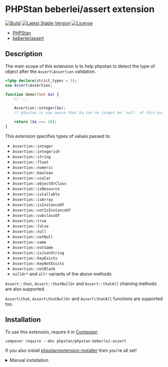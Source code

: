 # PHPStan beberlei/assert extension

[![Build](https://github.com/phpstan/phpstan-beberlei-assert/workflows/Build/badge.svg)](https://github.com/phpstan/phpstan-beberlei-assert/actions)
[![Latest Stable Version](https://poser.pugx.org/phpstan/phpstan-beberlei-assert/v/stable)](https://packagist.org/packages/phpstan/phpstan-beberlei-assert)
[![License](https://poser.pugx.org/phpstan/phpstan-beberlei-assert/license)](https://packagist.org/packages/phpstan/phpstan-beberlei-assert)

* [PHPStan](https://phpstan.org/)
* [beberlei/assert](https://github.com/beberlei/assert)

## Description

The main scope of this extension is to help phpstan to detect the type of object after the `Assert\Assertion` validation.

```php
<?php declare(strict_types = 1);
use Assert\Assertion;

function demo(?int $a) {
	// ...

	Assertion::integer($a);
	// phpstan is now aware that $a can no longer be `null` at this point

	return ($a === 10);
}
```

This extension specifies types of values passed to:

* `Assertion::integer`
* `Assertion::integerish`
* `Assertion::string`
* `Assertion::float`
* `Assertion::numeric`
* `Assertion::boolean`
* `Assertion::scalar`
* `Assertion::objectOrClass`
* `Assertion::isResource`
* `Assertion::isCallable`
* `Assertion::isArray`
* `Assertion::isInstanceOf`
* `Assertion::notIsInstanceOf`
* `Assertion::subclassOf`
* `Assertion::true`
* `Assertion::false`
* `Assertion::null`
* `Assertion::notNull`
* `Assertion::same`
* `Assertion::notSame`
* `Assertion::isJsonString`
* `Assertion::keyExists`
* `Assertion::keyNotExists`
* `Assertion::notBlank`
* `nullOr*` and `all*` variants of the above methods

`Assert::that`, `Assert::thatNullOr` and `Assert::thatAll` chaining methods are also supported.

`Assert\that`, `Assert\thatNullOr` and `Assert\thatAll` functions are supported too.


## Installation

To use this extension, require it in [Composer](https://getcomposer.org/):

```
composer require --dev phpstan/phpstan-beberlei-assert
```

If you also install [phpstan/extension-installer](https://github.com/phpstan/extension-installer) then you're all set!

<details>
  <summary>Manual installation</summary>

If you don't want to use `phpstan/extension-installer`, include extension.neon in your project's PHPStan config:

```
includes:
    - vendor/phpstan/phpstan-beberlei-assert/extension.neon
```
</details>
